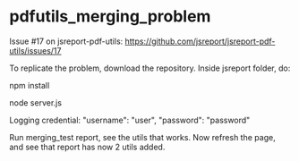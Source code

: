 # pdfutils_merging_problem
Issue #17 on jsreport-pdf-utils: https://github.com/jsreport/jsreport-pdf-utils/issues/17

To replicate the problem, download the repository. Inside jsreport folder, do: 

npm install

node server.js

Logging credential:
"username": "user",
"password": "password"

Run merging_test report, see the utils that works. 
Now refresh the page, and see that report has now 2 utils added.
